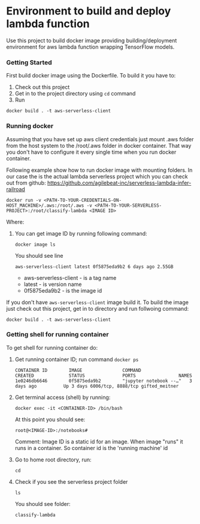# Environment to build and deploy lambda function 

Use this project to build docker image providing building/deployment
environment for aws lambda function wrapping TensorFlow models.

### Getting Started

First build docker image using the Dockerfile. To build it you have to:

1. Check out this project
2. Get in to the project directory using `cd` command
3. Run 

`docker build . -t aws-serverless-client`

### Running docker

Assuming that you have set up aws client credentials just mount .aws folder
from the host system to the /root/.aws folder in docker container. That
way you don't have to configure it every single time when you run docker
container.

Following example show how to run docker image with mounting folders. In our case
the <PATH-TO-YOUR-SERVERLESS-PROJECT> is the actual lambda serverless project which 
you can check out from github: https://github.com/agilebeat-inc/serverless-lambda-infer-railroad

```
docker run -v <PATH-TO-YOUR-CREDENTIALS-ON-HOST_MACHINE>/.aws:/root/.aws -v <PATH-TO-YOUR-SERVERLESS-PROJECT>:/root/classify-lambda <IMAGE ID>
```

Where:

1. You can get image ID by running following command: 
   
   ```docker image ls```
   
   You should see line 
   
   ```aws-serverless-client latest 0f5875eda9b2 6 days ago 2.55GB```
   
   - aws-serverless-client - is a tag name
   - latest - is version name
   - 0f5875eda9b2 - is the image id
   
If you don't have `aws-serverless-client` image build it.
To build the image just check out this project, get in to directory and run
follwoing command: 

```docker build . -t aws-serverless-client```  
   
### Getting shell for running container

To get shell for running container do:

1. Get running container ID; run command `docker ps`
   
   `CONTAINER ID        IMAGE               COMMAND                  CREATED             STATUS              PORTS                NAMES`
   `1e0246db6646        0f5875eda9b2        "jupyter notebook --…"   3 days ago          Up 3 days 6006/tcp, 8888/tcp gifted_meitner`
   
2. Get terminal access (shell) by running:

   `docker exec -it <CONTAINER-ID> /bin/bash`

   At this point you should see:
   
   `root@<IMAGE-ID>:/notebooks#`
   
   Comment: Image ID is a static id for an image. When image "runs" it runs in
   a container. So container id is the 'running machine' id 
   
3. Go to home root directory, run:
   
   `cd`
   
4. Check if you see the serverless project folder

   `ls`
   
   You should see folder:
   
   `classify-lambda`
